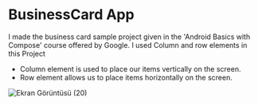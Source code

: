# BusinessCard App

I made the business card sample project given in the 'Android Basics with Compose' course offered by Google.
I used Column and row elements in this Project

- Column element is used to place our items vertically on the screen.
- Row element allows us to place items horizontally on the screen.


![Ekran Görüntüsü (20)](https://user-images.githubusercontent.com/55882459/167260497-6f1fa3b9-9742-46f1-89ad-43d65de3d82c.png)
